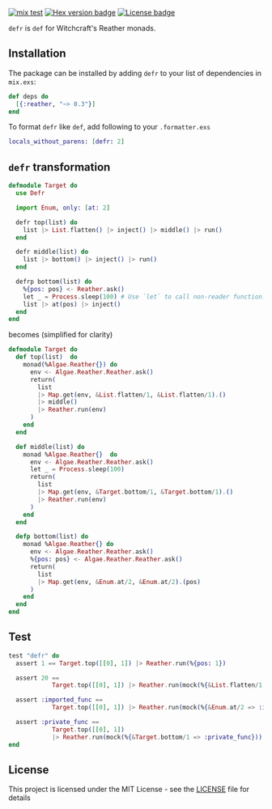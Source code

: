 [![mix test](https://github.com/trevorite/defr/workflows/mix%20test/badge.svg)](https://github.com/trevorite/defr/actions)
[![Hex version badge](https://img.shields.io/hexpm/v/defr.svg)](https://hex.pm/packages/defr)
[![License badge](https://img.shields.io/hexpm/l/defr.svg)](https://github.com/trevorite/defr/blob/master/LICENSE.md)

`defr` is `def` for Witchcraft's Reather monads.

## Installation

The package can be installed by adding `defr` to your list of dependencies
in `mix.exs`:

```elixir
def deps do
  [{:reather, "~> 0.3"}]
end
```

To format `defr` like `def`, add following to your `.formatter.exs`

```elixir
locals_without_parens: [defr: 2]
```

## `defr` transformation

```elixir
defmodule Target do
  use Defr

  import Enum, only: [at: 2]

  defr top(list) do
    list |> List.flatten() |> inject() |> middle() |> run()
  end

  defr middle(list) do
    list |> bottom() |> inject() |> run()
  end

  defrp bottom(list) do
    %{pos: pos} <- Reather.ask()
    let _ = Process.sleep(100) # Use `let` to call non-reader function.
    list |> at(pos) |> inject()
  end
end
```

becomes (simplified for clarity)

```elixir
defmodule Target do
  def top(list)  do
    monad(%Algae.Reather{}) do
      env <- Algae.Reather.Reather.ask()
      return(
        list
        |> Map.get(env, &List.flatten/1, &List.flatten/1).()
        |> middle()
        |> Reather.run(env)
      )
    end
  end

  def middle(list) do
    monad %Algae.Reather{}  do
      env <- Algae.Reather.Reather.ask()
      let _ = Process.sleep(100)
      return(
        list
        |> Map.get(env, &Target.bottom/1, &Target.bottom/1).()
        |> Reather.run(env)
      )
    end
  end

  defp bottom(list) do
    monad %Algae.Reather{} do
      env <- Algae.Reather.Reather.ask()
      %{pos: pos} <- Algae.Reather.Reather.ask()
      return(
        list
        |> Map.get(env, &Enum.at/2, &Enum.at/2).(pos)
      )
    end
  end
end
```

## Test

```elixir
test "defr" do
  assert 1 == Target.top([[0], 1]) |> Reather.run(%{pos: 1})

  assert 20 ==
            Target.top([[0], 1]) |> Reather.run(mock(%{&List.flatten/1 => [10, 20, 30], pos: 1}))

  assert :imported_func ==
            Target.top([[0], 1]) |> Reather.run(mock(%{&Enum.at/2 => :imported_func, pos: 1}))

  assert :private_func ==
            Target.top([[0], 1])
            |> Reather.run(mock(%{&Target.bottom/1 => :private_func}))
end
```

## License

This project is licensed under the MIT License - see the [LICENSE](LICENSE.md) file for details
